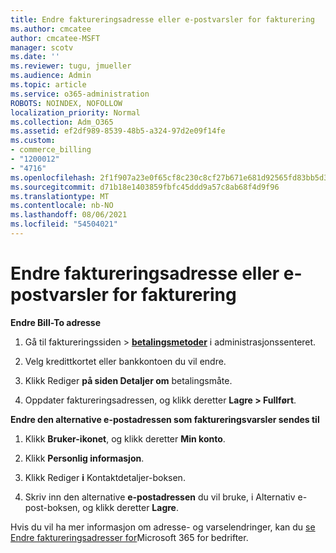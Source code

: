 ```yaml
---
title: Endre faktureringsadresse eller e-postvarsler for fakturering
ms.author: cmcatee
author: cmcatee-MSFT
manager: scotv
ms.date: ''
ms.reviewer: tugu, jmueller
ms.audience: Admin
ms.topic: article
ms.service: o365-administration
ROBOTS: NOINDEX, NOFOLLOW
localization_priority: Normal
ms.collection: Adm_O365
ms.assetid: ef2df989-8539-48b5-a324-97d2e09f14fe
ms.custom:
- commerce_billing
- "1200012"
- "4716"
ms.openlocfilehash: 2f1f907a23e0f65cf8c230c8cf27b671e681d92565fd83bb5d39ebf3c53ab9fd
ms.sourcegitcommit: d71b18e1403859fbfc45ddd9a57c8ab68f4d9f96
ms.translationtype: MT
ms.contentlocale: nb-NO
ms.lasthandoff: 08/06/2021
ms.locfileid: "54504021"
---
```

# <a name="change-billing-address-or-billing-email-notifications"></a>Endre faktureringsadresse eller e-postvarsler for fakturering

**Endre Bill-To adresse**

1. Gå til faktureringssiden > **[betalingsmetoder](https://go.microsoft.com/fwlink/p/?linkid=2018806)** i administrasjonssenteret.

2. Velg kredittkortet eller bankkontoen du vil endre.

3. Klikk Rediger **på siden Detaljer om** betalingsmåte. 

4. Oppdater faktureringsadressen, og klikk deretter **Lagre > Fullført**.

**Endre den alternative e-postadressen som faktureringsvarsler sendes til** 

1. Klikk **Bruker-ikonet**, og klikk deretter **Min konto**.

2. Klikk **Personlig informasjon**.

3. Klikk Rediger **i** Kontaktdetaljer-boksen. 

4. Skriv inn den alternative **e-postadressen** du vil bruke, i Alternativ e-post-boksen, og klikk deretter **Lagre**.

Hvis du vil ha mer informasjon om adresse- og varselendringer, kan du [se Endre faktureringsadresser for](/microsoft-365/commerce/billing-and-payments/change-your-billing-addresses)Microsoft 365 for bedrifter.
